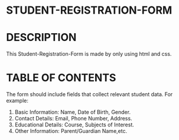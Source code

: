 # STUDENT-REGISTRATION-FORM


# DESCRIPTION
This Student-Registration-Form is made by only using html and css.


# TABLE OF CONTENTS
The form should include fields that collect relevant student data. 
For example: 
1. Basic Information: Name, Date of Birth, Gender. 
2. Contact Details: Email, Phone Number, Address. 
3. Educational Details: Course, Subjects of Interest. 
4. Other Information: Parent/Guardian Name,etc.
